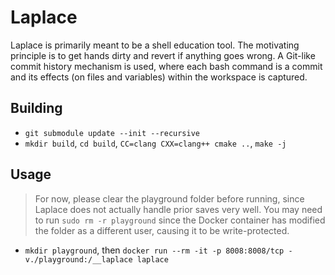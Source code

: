 # Laplace

Laplace is primarily meant to be a shell education tool. The motivating principle is to get hands dirty and revert
if anything goes wrong. A Git-like commit history mechanism is used, where each bash command is a commit and its
effects (on files and variables) within the workspace is captured.

## Building
- `git submodule update --init --recursive`
- `mkdir build`, `cd build`, `CC=clang CXX=clang++ cmake ..`, `make -j`

## Usage
> For now, please clear the playground folder before running, since Laplace does not actually handle prior saves very well.
> You may need to run `sudo rm -r playground` since the Docker container has modified the folder as a different user, causing
> it to be write-protected.
- `mkdir playground`, then `docker run --rm -it -p 8008:8008/tcp -v./playground:/__laplace laplace`